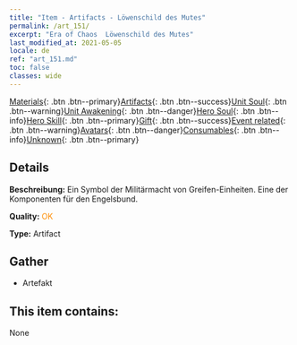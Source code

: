 ```yaml
---
title: "Item - Artifacts - Löwenschild des Mutes"
permalink: /art_151/
excerpt: "Era of Chaos  Löwenschild des Mutes"
last_modified_at: 2021-05-05
locale: de
ref: "art_151.md"
toc: false
classes: wide
---
```

 [Materials](/ItemsDE/){: .btn .btn--primary}[Artifacts](/ItemsDE/Artifacts/){: .btn .btn--success}[Unit Soul](/ItemsDE/UnitSoul/){: .btn .btn--warning}[Unit Awakening](/ItemsDE/UnitAwakening/){: .btn .btn--danger}[Hero Soul](/ItemsDE/HeroSoul/){: .btn .btn--info}[Hero Skill](/ItemsDE/HeroSkill/){: .btn .btn--primary}[Gift](/ItemsDE/Gift/){: .btn .btn--success}[Event related](/ItemsDE/Events/){: .btn .btn--warning}[Avatars](/ItemsDE/Avatars/){: .btn .btn--danger}[Consumables](/ItemsDE/Consumables/){: .btn .btn--info}[Unknown](/ItemsDE/Unknown/){: .btn .btn--primary}

## Details
 **Beschreibung:** Ein Symbol der Militärmacht von Greifen-Einheiten. Eine der Komponenten für den Engelsbund.

 **Quality:** <span style="color: #FF8C00">OK</span>

 **Type:** Artifact

## Gather

*    Artefakt 

## This item contains:

  None

